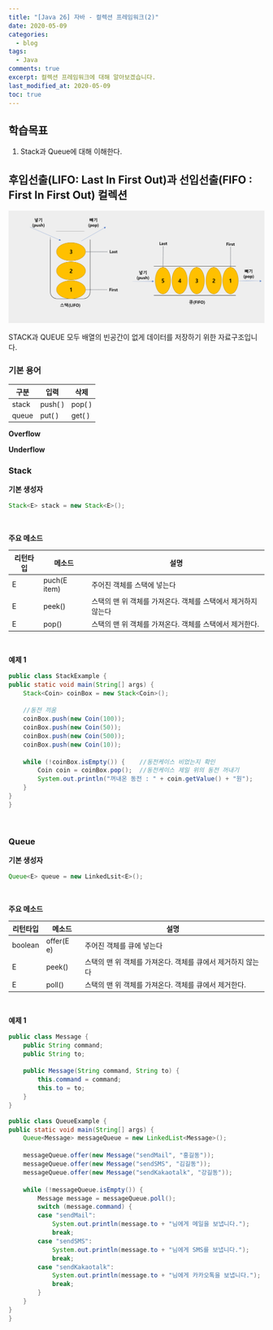 ```yaml
---
title: "[Java 26] 자바 - 컬렉션 프레임워크(2)"
date: 2020-05-09
categories:
  - blog
tags:
  - Java
comments: true
excerpt: 컬렉션 프레임워크에 대해 알아보겠습니다.
last_modified_at: 2020-05-09
toc: true
---
```


## 학습목표

1. Stack과 Queue에 대해 이해한다.


## 후입선출(LIFO: Last In First Out)과 선입선출(FIFO : First In First Out) 컬렉션

![컬렉션](\assets\images\java\java-basic25\collection04.png)


STACK과 QUEUE 모두 배열의 빈공간이 없게 데이터를 저장하기 위한 자료구조입니다. 


### 기본 용어

| 구분 | 입력  | 삭제  |
|------|-------|------|
| stack | push( ) | pop( ) |
| queue	| put( )  | get( ) |


**Overflow**

**Underflow**




### Stack

**기본 생성자**

```java
Stack<E> stack = new Stack<E>();
```

<br/>

**주요 메소드**

|리턴타입	|메소드	|설명	|
|---|---|---|
|E	|puch(E item)	|주어진 객체를 스택에 넣는다	|
|E	|peek()	|스택의 맨 위 객체를 가져온다. 객체를 스택에서 제거하지 않는다	|
|E	|pop()	|스택의 맨 위 객체를 가져온다. 객체를 스택에서 제거한다.	|


<br/>

**예제 1**


```java
public class StackExample {
public static void main(String[] args) {
	Stack<Coin> coinBox = new Stack<Coin>();

	//동전 끼움
	coinBox.push(new Coin(100));
	coinBox.push(new Coin(50));
	coinBox.push(new Coin(500));
	coinBox.push(new Coin(10));

	while (!coinBox.isEmpty()) {	//동전케이스 비었는지 확인
		Coin coin = coinBox.pop();	//동전케이스 제일 위의 동전 꺼내기
		System.out.println("꺼내온 동전 : " + coin.getValue() + "원");
	}
}
}
```

<br/>

### Queue

**기본 생성자**

```java
Queue<E> queue = new LinkedLsit<E>();
```

<br/>

**주요 메소드**

|리턴타입	|메소드	|설명	|
|---|---|---|
|boolean	|offer(E e)	|주어진 객체를 큐에 넣는다	|
|E	|peek()	|스택의 맨 위 객체를 가져온다. 객체를 큐에서 제거하지 않는다	|
|E	|poll()	|스택의 맨 위 객체를 가져온다. 객체를 큐에서 제거한다.	|


<br/>

**예제 1**

```java
public class Message {
	public String command;
	public String to;
	
	public Message(String command, String to) {
		this.command = command;
		this.to = to;
	}
}
```


```java
public class QueueExample {
public static void main(String[] args) {
	Queue<Message> messageQueue = new LinkedList<Message>();

	messageQueue.offer(new Message("sendMail", "홍길동"));
	messageQueue.offer(new Message("sendSMS", "김길동"));
	messageQueue.offer(new Message("sendKakaotalk", "강길동"));

	while (!messageQueue.isEmpty()) {
		Message message = messageQueue.poll();
		switch (message.command) {
		case "sendMail":
			System.out.println(message.to + "님에게 메일을 보냅니다.");
			break;
		case "sendSMS":
			System.out.println(message.to + "님에게 SMS를 보냅니다.");
			break;
		case "sendKakaotalk":
			System.out.println(message.to + "님에게 카카오톡을 보냅니다.");
			break;
		}
	}
}
}
```








